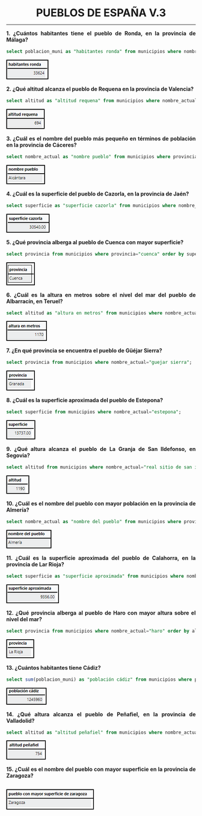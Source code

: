 <style>
  h1{
    text-align: center;
    font-weight: bold;
    border: none;
    margin-bottom: 0px;
  }

  p{
    text-align: justify;
  }

  img{
    border: 2px solid black;
  }
</style>

<h1>PUEBLOS DE ESPAÑA V.3</h1>

<hr>

<p><b>1. ¿Cuántos habitantes tiene el pueblo de Ronda, en la provincia de Málaga?</b></p>

```sql
select poblacion_muni as "habitantes ronda" from municipios where nombre_actual="ronda";
```

<img src="img/1.png">

<p><b>2. ¿Qué altitud alcanza el pueblo de Requena en la provincia de Valencia?</b></p>

```sql
select altitud as "altitud requena" from municipios where nombre_actual="requena";
```

<img src="img/2.png">

<p><b>3. ¿Cuál es el nombre del pueblo más pequeño en términos de población en la provincia de Cáceres?</b></p>

```sql
select nombre_actual as "nombre pueblo" from municipios where provincia="caceres" order by altitud asc limit 1;
```

<img src="img/3.png">

<p><b>4. ¿Cuál es la superficie del pueblo de Cazorla, en la provincia de Jaén?</b></p>

```sql
select superficie as "superficie cazorla" from municipios where nombre_actual="cazorla"
```

<img src="img/4.png">

<p><b>5. ¿Qué provincia alberga al pueblo de Cuenca con mayor superficie?</b></p>

```sql
select provincia from municipios where provincia="cuenca" order by superficie desc limit 1;
```

<img src="img/5.png">

<p><b>6. ¿Cuál es la altura en metros sobre el nivel del mar del pueblo de Albarracín, en Teruel?</b></p>

```sql
select altitud as "altura en metros" from municipios where nombre_actual="albarracin";
```

<img src="img/6.png">

<p><b>7. ¿En qué provincia se encuentra el pueblo de Güéjar Sierra?</b></p>

```sql
select provincia from municipios where nombre_actual="guejar sierra";
```

<img src="img/7.png">

<p><b>8. ¿Cuál es la superficie aproximada del pueblo de Estepona?</b></p>

```sql
select superficie from municipios where nombre_actual="estepona";
```

<img src="img/8.png">

<p><b>9. ¿Qué altura alcanza el pueblo de La Granja de San Ildefonso, en Segovia?</b></p>

```sql
select altitud from municipios where nombre_actual="real sitio de san ildefonso";
```

<img src="img/9.png">

<p><b>10. ¿Cuál es el nombre del pueblo con mayor población en la provincia de Almería?</b></p>

```sql
select nombre_actual as "nombre del pueblo" from municipios where provincia="almeria" order by poblacion_muni desc limit 1;
```

<img src="img/10.png">

<p><b>11. ¿Cuál es la superficie aproximada del pueblo de Calahorra, en la provincia de Lar Rioja?</b></p>

```sql
select superficie as "superficie aproximada" from municipios where nombre_actual="calahorra" and provincia="la rioja";
```

<img src="img/11.png">

<p><b>12. ¿Qué provincia alberga al pueblo de Haro con mayor altura sobre el nivel del mar?</b></p>

```sql
select provincia from municipios where nombre_actual="haro" order by altitud desc limit 1;
```

<img src="img/12.png">

<p><b>13. ¿Cuántos habitantes tiene Cádiz?</b></p>

```sql
select sum(poblacion_muni) as "población cádiz" from municipios where provincia="cadiz";
```

<img src="img/13.png">

<p><b>14. ¿Qué altura alcanza el pueblo de Peñafiel, en la provincia de Valladolid?</b></p>

```sql
select altitud as "altitud peñafiel" from municipios where nombre_actual="peñafiel" and provincia="valladolid";
```

<img src="img/14.png">

<p><b>15. ¿Cuál es el nombre del pueblo con mayor superficie en la provincia de Zaragoza?</b></p>

```sql

```

<img src="img/15.png">